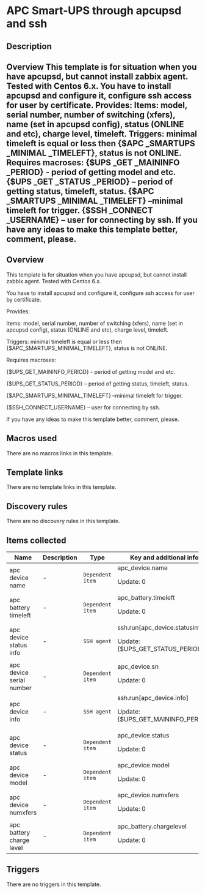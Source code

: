 # APC Smart-UPS through apcupsd and ssh

## Description

## Overview This template is for situation when you have apcupsd, but cannot install zabbix agent. Tested with Centos 6.x. You have to install apcupsd and configure it, configure ssh access for user by certificate. Provides: Items: model, serial number, number of switching (xfers), name (set in apcupsd config), status (ONLINE and etc), charge level, timeleft. Triggers: minimal timeleft is equal or less then {$APC _SMARTUPS _MINIMAL _TIMELEFT}, status is not ONLINE. Requires macroses: {$UPS _GET _MAININFO _PERIOD} - period of getting model and etc. {$UPS _GET _STATUS _PERIOD} – period of getting status, timeleft, status. {$APC _SMARTUPS _MINIMAL _TIMELEFT} –minimal timeleft for trigger. {$SSH _CONNECT _USERNAME} – user for connecting by ssh. If you have any ideas to make this template better, comment, please. 

## Overview

This template is for situation when you have apcupsd, but cannot install zabbix agent. Tested with Centos 6.x.


You have to install apcupsd and configure it, configure ssh access for user by certificate. 


Provides:


Items: model, serial number, number of switching (xfers), name (set in apcupsd config), status (ONLINE and etc), charge level, timeleft.


Triggers: minimal timeleft is equal or less then {$APC\_SMARTUPS\_MINIMAL\_TIMELEFT}, status is not ONLINE.


Requires macroses: 


{$UPS\_GET\_MAININFO\_PERIOD} - period of getting model and etc.


{$UPS\_GET\_STATUS\_PERIOD} – period of getting status, timeleft, status.


{$APC\_SMARTUPS\_MINIMAL\_TIMELEFT} –minimal timeleft for trigger.


{$SSH\_CONNECT\_USERNAME} – user for connecting by ssh.


If you have any ideas to make this template better, comment, please.



## Macros used

There are no macros links in this template.

## Template links

There are no template links in this template.

## Discovery rules

There are no discovery rules in this template.

## Items collected

|Name|Description|Type|Key and additional info|
|----|-----------|----|----|
|apc device name|<p>-</p>|`Dependent item`|apc_device.name<p>Update: 0</p>|
|apc battery timeleft|<p>-</p>|`Dependent item`|apc_battery.timeleft<p>Update: 0</p>|
|apc device status info|<p>-</p>|`SSH agent`|ssh.run[apc_device.statusinfo]<p>Update: {$UPS_GET_STATUS_PERIOD}</p>|
|apc device serial number|<p>-</p>|`Dependent item`|apc_device.sn<p>Update: 0</p>|
|apc device info|<p>-</p>|`SSH agent`|ssh.run[apc_device.info]<p>Update: {$UPS_GET_MAININFO_PERIOD}</p>|
|apc device status|<p>-</p>|`Dependent item`|apc_device.status<p>Update: 0</p>|
|apc device model|<p>-</p>|`Dependent item`|apc_device.model<p>Update: 0</p>|
|apc device numxfers|<p>-</p>|`Dependent item`|apc_device.numxfers<p>Update: 0</p>|
|apc battery charge level|<p>-</p>|`Dependent item`|apc_battery.chargelevel<p>Update: 0</p>|
## Triggers

There are no triggers in this template.

